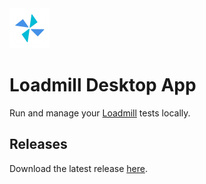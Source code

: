 <img src="images/loadmill-macOS-app-icon.png" width="64">

# Loadmill Desktop App
Run and manage your [Loadmill](https://www.loadmill.com) tests locally.

## Releases
Download the latest release [here](https://github.com/loadmill/loadmill-desktop-agent/releases/latest).
